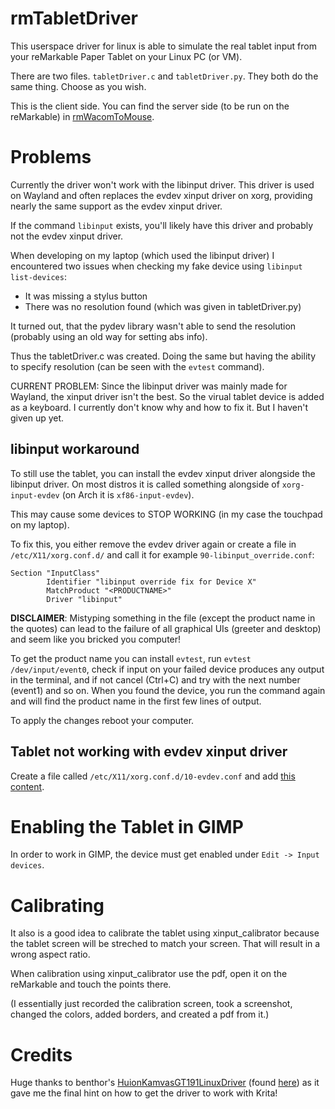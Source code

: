 # rmTabletDriver

This userspace driver for linux is able to simulate the real tablet input from your reMarkable Paper Tablet on your Linux PC (or VM).

There are two files. `tabletDriver.c` and `tabletDriver.py`. They both do the same thing. Choose as you wish.

This is the client side. You can find the server side (to be run on the reMarkable) in [rmWacomToMouse](https://github.com/LinusCDE/rmWacomToMouse).

# Problems

Currently the driver won't work with the libinput driver. This driver is used on Wayland and often replaces the evdev xinput driver on xorg, providing nearly the same support as the evdev xinput driver.

If the command `libinput` exists, you'll likely have this driver and probably not the evdev xinput driver.

When developing on my laptop (which used the libinput driver) I encountered two issues when checking my fake device using `libinput list-devices`:

- It was missing a stylus button
- There was no resolution found (which was given in tabletDriver.py)

It turned out, that the pydev library wasn't able to send the resolution (probably using an old way for setting abs info).

Thus the tabletDriver.c was created. Doing the same but having the ability to specify resolution (can be seen with the `evtest` command).

CURRENT PROBLEM: Since the libinput driver was mainly made for Wayland, the xinput driver isn't the best. So the virual tablet device is added as a keyboard. I currently don't know why and how to fix it. But I haven't given up yet.


## libinput workaround

To still use the tablet, you can install the evdev xinput driver alongside the libinput driver.
On most distros it is called something alongside of `xorg-input-evdev` (on Arch it is `xf86-input-evdev`).

This may cause some devices to STOP WORKING (in my case the touchpad on my laptop).

To fix this, you either remove the evdev driver again or create a file in `/etc/X11/xorg.conf.d/` and call it for example `90-libinput_override.conf`:

```
Section "InputClass"
        Identifier "libinput override fix for Device X"
        MatchProduct "<PRODUCTNAME>"
        Driver "libinput"        
```

**DISCLAIMER**: Mistyping something in the file (except the product name in the quotes) can lead to the failure of all graphical UIs (greeter and desktop) and seem like you bricked you computer!

To get the product name you can install `evtest`, run `evtest /dev/input/event0`, check if input on your failed device produces any output in the terminal, and if not cancel (Ctrl+C) and try with the next number (event1) and so on.
When you found the device, you run the command again and will find the product name in the first few lines of output.

To apply the changes reboot your computer.


## Tablet not working with evdev xinput driver

Create a file called `/etc/X11/xorg.conf.d/10-evdev.conf` and add [this content](https://gist.github.com/Leonidas-from-XIV/4306072).


# Enabling the Tablet in GIMP

In order to work in GIMP, the device must get enabled under `Edit -> Input devices`.


# Calibrating

It also is a good idea to calibrate the tablet using xinput_calibrator because the tablet screen will be streched to match your screen. That will result in a wrong aspect ratio.

When calibration using xinput_calibrator use the pdf, open it on the reMarkable and touch the points there.

(I essentially just recorded the calibration screen, took a screenshot, changed the colors, added borders, and created a pdf from it.)

# Credits

Huge thanks to benthor's [HuionKamvasGT191LinuxDriver](https://github.com/benthor/HuionKamvasGT191LinuxDriver) (found 
[here](https://docs.krita.org/en/reference_manual/list_supported_tablets.html)) as it gave me the final hint on how to get the driver to work with Krita!
